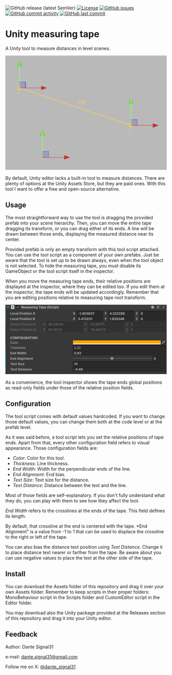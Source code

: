 ![GitHub release (latest SemVer)](https://img.shields.io/github/v/release/dante-signal31/Unity-Measuring-Tape)
[![License](https://img.shields.io/badge/License-BSD%203--Clause-blue.svg)](https://opensource.org/licenses/BSD-3-Clause)
[![GitHub issues](https://img.shields.io/github/issues/dante-signal31/Unity-Measuring-Tape)](https://github.com/dante-signal31/Unity-Measuring-Tape/issues)
[![GitHub commit activity](https://img.shields.io/github/commit-activity/y/dante-signal31/Unity-Measuring-Tape)](https://github.com/dante-signal31/Unity-Measuring-Tape/commits/main)
[![GitHub last commit](https://img.shields.io/github/last-commit/dante-signal31/Unity-Measuring-Tape)](https://github.com/dante-signal31/Unity-Measuring-Tape/commits/main)

# Unity measuring tape

A Unity tool to measure distances in level scenes.

![Unity measuring tape](Screenshots/MeasuringTape.png)

By default, Unity editor lacks a built-in tool to measure distances. There are 
plenty of options at the Unity Assets Store, but they are paid ones. With this
tool I want to offer a free and open-source alternative. 

## Usage

The most straightforward way to use the tool is dragging the provided prefab into
your scene hierarchy. Then, you can move the entire tape dragging its transform, or 
you can drag either of its ends. A line will be drawn between those ends, displaying
 the measured distance near its center.

Provided prefab is only an empty transform with this tool script attached. You
can use the tool script as a component of your own prefabs. Just be aware that 
the tool is set up to be drawn always, even when the tool object is not selected. 
To hide the measuring tape, you must disable its GameObject or the tool script 
itself in the inspector.

When you move the measuring tape ends, their relative positions are displayed at 
the inspector, where they can be edited too. If you edit them at the inspector, 
the tape ends will be updated accordingly. Remember that you are editing 
positions relative to measuring tape root transform.

![Unity measuring tape inspector](Screenshots/MeasuringTapeInspector.png)

As a convenience, the tool inspector shows the tape ends global positions as 
read-only fields under those of the relative position fields.

## Configuration

The tool script comes with default values hardcoded. If you want to change 
those default values, you can change them both at the code level or at the 
prefab level.

As it was said before, a tool script lets you set the relative positions of
tape ends. Apart from that, every other configuration field refers to visual
appearance. Those configuration fields are:

* *Color*: Color for this tool.
* *Thickness*: Line thickness.
* *End Width*: Width for the perpendicular ends of the line.
* *End Alignment*: End bias.
* *Text Size*: Text size for the distance.
* *Text Distance*: Distance between the text and the line.

Most of those fields are self-explanatory. If you don't fully understand what
they do, you can play with them to see how they affect the tool.

*End Width* refers to the crosslines at the ends of the tape. This field defines
its length. 

By default, that crossline at the end is centered with the tape. *End Alignment" is 
a value from -1 to 1 that can be used to displace the crossline to the right or left
of the tape.

You can also bias the distance text position using *Text Distance*. Change it to
place distance text nearer or farther from the tape. Be aware about you can use
negative values to place the text at the other side of the tape.

## Install

You can download the Assets folder of this repository and drag it over your own
Assets folder. Remember to keep scripts in their proper folders: MonoBehaviour
 script in the Scripts folder and CustomEditor script in the Editor folder.

You may download also the Unity package provided at the Releases section of this 
repository and drag it into your Unity editor.

## Feedback

Author: Dante Signal31 

e-mail: dante.signal31@gmail.com

Follow me on X: [@dante_signal31](https://x.com/dante_signal31)
